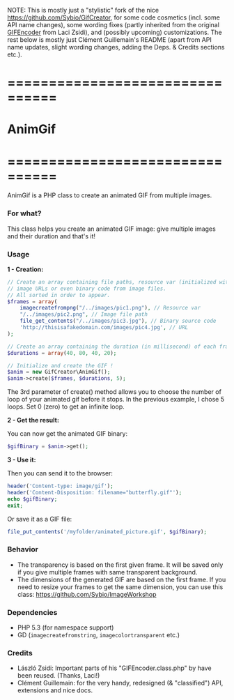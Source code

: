NOTE: This is mostly just a "stylistic" fork of the nice https://github.com/Sybio/GifCreator,
for some code cosmetics (incl. some API name changes), some wording fixes (partly inherited from the original [GIFEncoder](https://gist.github.com/allometry/1438842) from Laci Zsidi), and (possibly upcoming) customizations. 
The rest below is mostly just Clément Guillemain's README (apart from API name updates, 
slight wording changes, adding the Deps. & Credits sections etc.).

# ================================
# AnimGif
# ================================

AnimGif is a PHP class to create an animated GIF from multiple images.

### For what?

This class helps you create an animated GIF image: give multiple images and their duration and that's it!

### Usage

**1 - Creation:**

```php
// Create an array containing file paths, resource var (initialized with imagecreatefromXXX), 
// image URLs or even binary code from image files.
// All sorted in order to appear.
$frames = array(
    imagecreatefrompng("/../images/pic1.png"), // Resource var
    "/../images/pic2.png", // Image file path
    file_get_contents("/../images/pic3.jpg"), // Binary source code
    'http://thisisafakedomain.com/images/pic4.jpg', // URL
);

// Create an array containing the duration (in millisecond) of each frames (in order too)
$durations = array(40, 80, 40, 20);

// Initialize and create the GIF !
$anim = new GifCreator\AnimGif();
$anim->create($frames, $durations, 5);
```
The 3rd parameter of create() method allows you to choose the number of loop of your animated gif before it stops.
In the previous example, I chose 5 loops. Set 0 (zero) to get an infinite loop.

**2 - Get the result:**

You can now get the animated GIF binary:

```php
$gifBinary = $anim->get();
```

**3 - Use it:**

Then you can send it to the browser:

```php
header('Content-type: image/gif');
header('Content-Disposition: filename="butterfly.gif"');
echo $gifBinary;
exit;
```

Or save it as a GIF file:

```php
file_put_contents('/myfolder/animated_picture.gif', $gifBinary);
```

### Behavior

- The transparency is based on the first given frame. It will be saved only if you give multiple frames with same transparent background.
- The dimensions of the generated GIF are based on the first frame. If you need to resize your frames to get the same dimension, you can use 
this class: https://github.com/Sybio/ImageWorkshop

### Dependencies

* PHP 5.3 (for namespace support)
* GD (`imagecreatefromstring`, `imagecolortransparent` etc.)

### Credits

* László Zsidi: Important parts of his "GIFEncoder.class.php" by have been reused. (Thanks, Laci!)
* Clément Guillemain: for the very handy, redesigned (& "classified") API, extensions and nice docs.
